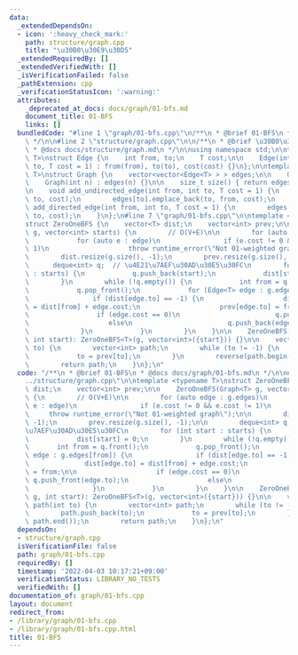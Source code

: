 ```yaml
---
data:
  _extendedDependsOn:
  - icon: ':heavy_check_mark:'
    path: structure/graph.cpp
    title: "\u30B0\u30E9\u30D5"
  _extendedRequiredBy: []
  _extendedVerifiedWith: []
  _isVerificationFailed: false
  _pathExtension: cpp
  _verificationStatusIcon: ':warning:'
  attributes:
    _deprecated_at_docs: docs/graph/01-bfs.md
    document_title: 01-BFS
    links: []
  bundledCode: "#line 1 \"graph/01-bfs.cpp\"\n/**\n * @brief 01-BFS\n * @docs docs/graph/01-bfs.md\n\
    \ */\n\n#line 2 \"structure/graph.cpp\"\n\n/**\n * @brief \u30B0\u30E9\u30D5\n\
    \ * @docs docs/structure/graph.md\n */\n\nusing namespace std;\n\ntemplate <typename\
    \ T>\nstruct Edge {\n    int from, to;\n    T cost;\n\n    Edge(int from, int\
    \ to, T cost = 1) : from(from), to(to), cost(cost) {}\n};\n\ntemplate <typename\
    \ T>\nstruct Graph {\n    vector<vector<Edge<T> > > edges;\n\n    Graph() = default;\n\
    \    Graph(int n) : edges(n) {}\n\n    size_t size() { return edges.size(); }\n\
    \n    void add_undirected_edge(int from, int to, T cost = 1) {\n        edges[from].emplace_back(from,\
    \ to, cost);\n        edges[to].emplace_back(to, from, cost);\n    }\n\n    void\
    \ add_directed_edge(int from, int to, T cost = 1) {\n        edges[from].emplace_back(from,\
    \ to, cost);\n    }\n};\n#line 7 \"graph/01-bfs.cpp\"\n\ntemplate <typename T>\n\
    struct ZeroOneBFS {\n    vector<T> dist;\n    vector<int> prev;\n\n    ZeroOneBFS(Graph<T>\
    \ g, vector<int> starts) {\n        // O(V+E)\n\n        for (auto edge : g.edges)\n\
    \            for (auto e : edge)\n                if (e.cost != 0 && e.cost !=\
    \ 1)\n                    throw runtime_error(\"Not 01-weighted graph\");\n\n\
    \        dist.resize(g.size(), -1);\n        prev.resize(g.size(), -1);\n\n  \
    \      deque<int> q;  // \u4E21\u7AEF\u30AD\u30E5\u30FC\n        for (int start\
    \ : starts) {\n            q.push_back(start);\n            dist[start] = 0;\n\
    \        }\n        while (!q.empty()) {\n            int from = q.front();\n\
    \            q.pop_front();\n            for (Edge<T> edge : g.edges[from]) {\n\
    \                if (dist[edge.to] == -1) {\n                    dist[edge.to]\
    \ = dist[from] + edge.cost;\n                    prev[edge.to] = from;\n\n   \
    \                 if (edge.cost == 0)\n                        q.push_front(edge.to);\n\
    \                    else\n                        q.push_back(edge.to);\n   \
    \             }\n            }\n        }\n    }\n\n    ZeroOneBFS(Graph<T> g,\
    \ int start): ZeroOneBFS<T>(g, vector<int>({start})) {}\n\n    vector<int> path(int\
    \ to) {\n        vector<int> path;\n        while (to != -1) {\n            path.push_back(to);\n\
    \            to = prev[to];\n        }\n        reverse(path.begin(), path.end());\n\
    \        return path;\n    }\n};\n"
  code: "/**\n * @brief 01-BFS\n * @docs docs/graph/01-bfs.md\n */\n\n#include \"\
    ../structure/graph.cpp\"\n\ntemplate <typename T>\nstruct ZeroOneBFS {\n    vector<T>\
    \ dist;\n    vector<int> prev;\n\n    ZeroOneBFS(Graph<T> g, vector<int> starts)\
    \ {\n        // O(V+E)\n\n        for (auto edge : g.edges)\n            for (auto\
    \ e : edge)\n                if (e.cost != 0 && e.cost != 1)\n               \
    \     throw runtime_error(\"Not 01-weighted graph\");\n\n        dist.resize(g.size(),\
    \ -1);\n        prev.resize(g.size(), -1);\n\n        deque<int> q;  // \u4E21\
    \u7AEF\u30AD\u30E5\u30FC\n        for (int start : starts) {\n            q.push_back(start);\n\
    \            dist[start] = 0;\n        }\n        while (!q.empty()) {\n     \
    \       int from = q.front();\n            q.pop_front();\n            for (Edge<T>\
    \ edge : g.edges[from]) {\n                if (dist[edge.to] == -1) {\n      \
    \              dist[edge.to] = dist[from] + edge.cost;\n                    prev[edge.to]\
    \ = from;\n\n                    if (edge.cost == 0)\n                       \
    \ q.push_front(edge.to);\n                    else\n                        q.push_back(edge.to);\n\
    \                }\n            }\n        }\n    }\n\n    ZeroOneBFS(Graph<T>\
    \ g, int start): ZeroOneBFS<T>(g, vector<int>({start})) {}\n\n    vector<int>\
    \ path(int to) {\n        vector<int> path;\n        while (to != -1) {\n    \
    \        path.push_back(to);\n            to = prev[to];\n        }\n        reverse(path.begin(),\
    \ path.end());\n        return path;\n    }\n};\n"
  dependsOn:
  - structure/graph.cpp
  isVerificationFile: false
  path: graph/01-bfs.cpp
  requiredBy: []
  timestamp: '2022-04-03 10:17:21+09:00'
  verificationStatus: LIBRARY_NO_TESTS
  verifiedWith: []
documentation_of: graph/01-bfs.cpp
layout: document
redirect_from:
- /library/graph/01-bfs.cpp
- /library/graph/01-bfs.cpp.html
title: 01-BFS
---
```

